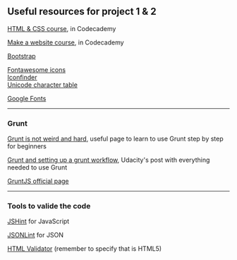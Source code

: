 ## Useful resources for project 1 & 2

[HTML & CSS course](https://www.codecademy.com/tracks/web), in Codecademy

[Make a website course](https://www.codecademy.com/skills/make-a-website), in Codecademy

[Bootstrap](http://getbootstrap.com/)

[Fontawesome icons](http://fortawesome.github.io/Font-Awesome/)<br>
[Iconfinder](https://www.iconfinder.com/)<br>
[Unicode character table](http://unicode-table.com/en/)

[Google Fonts](https://www.google.com/fonts)

--------------------------------

### Grunt 

[Grunt is not weird and hard](https://24ways.org/2013/grunt-is-not-weird-and-hard/), useful page to learn to use Grunt step by step for beginners

[Grunt and setting up a grunt workflow](https://discussions.udacity.com/t/grunt-and-setting-up-a-grunt-workflow-intermediate/21984), Udacity's post with everything needed to use Grunt

[GruntJS official page](http://gruntjs.com/)

-----------------------------------

### Tools to valide the code 

[JSHint](http://jshint.com/) for JavaScript

[JSONLint](http://jsonlint.com/) for JSON

[HTML Validator](https://validator.w3.org/#validate_by_input+with_options) (remember to specify that is HTML5)
